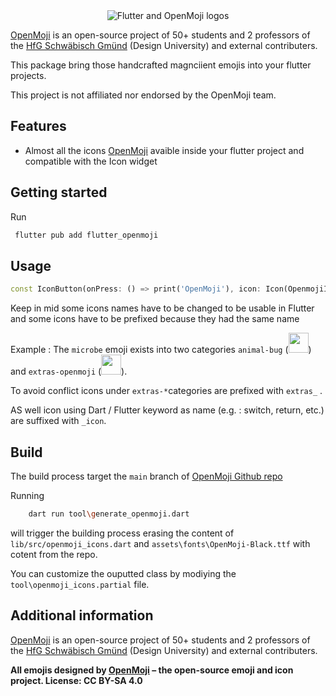 <center><img src="https://cdn.projetretro.io/github/fxo.png" alt="Flutter and OpenMoji logos"></center>

[OpenMoji](https://openmoji.org) is an open-source project of 50+ students and 2 professors of the [HfG Schwäbisch Gmünd](http://www.hfg-gmuend.de/) (Design University) and external contributers.

This package bring those handcrafted magnciient emojis into your flutter projects.

This project is not affiliated nor endorsed by the OpenMoji team.

## Features

- Almost all the icons [OpenMoji](https://openmoji.org) avaible inside your flutter project and compatible with the Icon widget

## Getting started

Run 
```bash
 flutter pub add flutter_openmoji
```
## Usage

```dart
const IconButton(onPress: () => print('OpenMoji'), icon: Icon(OpenmojiIcons.airplane));
```

Keep in mid some icons names have to be changed to be usable in Flutter and some icons have to be prefixed because they had the same name 

Example : 
The `microbe` emoji  exists into two categories `animal-bug` (<img src="https://www.openmoji.org/php/download_asset.php?type=emoji&emoji_hexcode=1F9A0&emoji_variant=color" height="32px">) and `extras-openmoji` (<img src="https://www.openmoji.org/php/download_asset.php?type=emoji&emoji_hexcode=E011&emoji_variant=color" height="32px">).

To avoid conflict icons under `extras-*`categories are prefixed with `extras_` .

AS well icon using Dart / Flutter keyword as name (e.g. : switch, return, etc.) are suffixed with `_icon`. 



## Build

The build process target the `main` branch of [OpenMoji Github repo ](https://github.com/hfg-gmuend/openmoji)

Running
```bash
    dart run tool\generate_openmoji.dart
```

will trigger the building process erasing the content of `lib/src/openmoji_icons.dart` and `assets\fonts\OpenMoji-Black.ttf` with cotent from the repo.

You can customize the ouputted class by modiying the `tool\openmoji_icons.partial` file. 

## Additional information

[OpenMoji](https://openmoji.org) is an open-source project of 50+ students and 2 professors of the [HfG Schwäbisch Gmünd](http://www.hfg-gmuend.de/) (Design University) and external contributers.

**All emojis designed by [OpenMoji](https://openmoji.org) – the open-source emoji and icon project. License: CC BY-SA 4.0**    